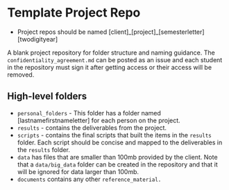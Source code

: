 # Template Project Repo

- Project repos should be named [client]\_[project]\_[semesterletter][twodigityear]

A blank project repository for folder structure and naming guidance.  The `confidentiality_agreement.md` can be posted as an issue and each student in the repository must sign it after getting access or their access will be removed.

## High-level folders

- `personal_folders` - This folder has a folder named [lastnamefirstnameletter] for each person on the project.
- `results` - contains the deliverables from the project.
- `scripts` - contains the final scripts that built the items in the `results` folder.  Each script should be concise and mapped to the deliverables in the `results` folder.
- `data` has files that are smaller than 100mb provided by the client.  Note that a `data/big_data` folder can be created in the repository and that it will be ignored for data larger than 100mb.
- `documents` contains any other `reference_material.`

